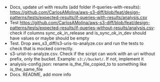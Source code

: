 - Docs, update url with results (add folder if-queries-with-results): https://github.com/CarlosAMolina/aws-s3-diff/blob/feat/design-patterns/tests/expected-results/if-queries-with-results/analysis.csv
- Test https://github.com/CarlosAMolina/aws-s3-diff/blob/feat/design-patterns/tests/expected-results/if-queries-without-results/analysis.csv: check if columns sync_ok_in_release and is_sync_ok_in_dev should have values or maybe should be empty
- Test. Drop aws_s3_diff/s3-uris-to-analyze.csv and run the tests to check that is mocked correctly. 
- s3-urist-to-analyze.csv. Check if the script can work with an uri without prefix, only the bucket. Example: `s3://bucket/`. If not, implement it
- analysis-config.json: rename is_the_file_copied_to to something like is_the_same_file
- Docs. README, add more info
